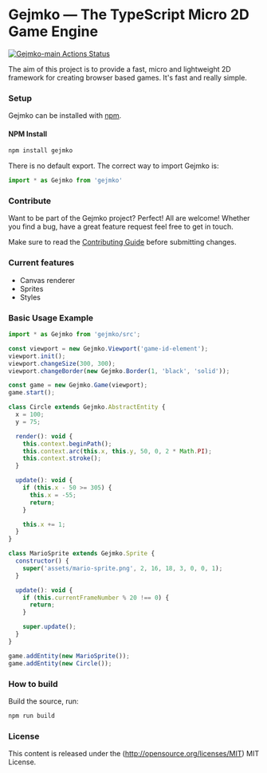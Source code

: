 Gejmko — The TypeScript Micro 2D Game Engine
=============

[![Gejmko-main Actions Status](https://github.com/gejmko/framework/workflows/test/badge.svg)](https://github.com/gejmko/framework/actions)


The aim of this project is to provide a fast, micro and lightweight 2D framework for creating browser based games.
It's fast and really simple.


### Setup ###

Gejmko can be installed with [npm](https://docs.npmjs.com/getting-started/what-is-npm).


#### NPM Install

```sh
npm install gejmko
```
There is no default export. The correct way to import Gejmko is:

```js
import * as Gejmko from 'gejmko'
```

### Contribute ###

Want to be part of the Gejmko project? Perfect! All are welcome! 
Whether you find a bug, have a great feature request feel free to get in touch.

Make sure to read the [Contributing Guide](.github/CONTRIBUTING.md)
before submitting changes.

### Current features ###

- Canvas renderer
- Sprites
- Styles

### Basic Usage Example ###

```js
import * as Gejmko from 'gejmko/src';

const viewport = new Gejmko.Viewport('game-id-element');
viewport.init();
viewport.changeSize(300, 300);
viewport.changeBorder(new Gejmko.Border(1, 'black', 'solid'));

const game = new Gejmko.Game(viewport);
game.start();

class Circle extends Gejmko.AbstractEntity {
  x = 100;
  y = 75;

  render(): void {
    this.context.beginPath();
    this.context.arc(this.x, this.y, 50, 0, 2 * Math.PI);
    this.context.stroke();
  }

  update(): void {
    if (this.x - 50 >= 305) {
      this.x = -55;
      return;
    }

    this.x += 1;
  }
}

class MarioSprite extends Gejmko.Sprite {
  constructor() {
    super('assets/mario-sprite.png', 2, 16, 18, 3, 0, 0, 1);
  }

  update(): void {
    if (this.currentFrameNumber % 20 !== 0) {
      return;
    }

    super.update();
  }
}

game.addEntity(new MarioSprite());
game.addEntity(new Circle());

```

### How to build ###

Build the source, run:

```sh
npm run build
```

### License ###

This content is released under the (http://opensource.org/licenses/MIT) MIT License.
